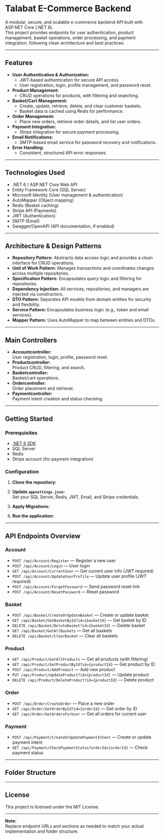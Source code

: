 # Talabat E-Commerce Backend

A modular, secure, and scalable e-commerce backend API built with ASP.NET Core (.NET 6).  
This project provides endpoints for user authentication, product management, basket operations, order processing, and payment integration, following clean architecture and best practices.

---

## Features

- **User Authentication & Authorization:**  
  - JWT-based authentication for secure API access.
  - User registration, login, profile management, and password reset.
- **Product Management:**  
  - CRUD operations for products, with filtering and searching.
- **Basket/Cart Management:**  
  - Create, update, retrieve, delete, and clear customer baskets.
  - Basket data is cached using Redis for performance.
- **Order Management:**  
  - Place new orders, retrieve order details, and list user orders.
- **Payment Integration:**  
  - Stripe integration for secure payment processing.
- **Email Notifications:**  
  - SMTP-based email service for password recovery and notifications.
- **Error Handling:**  
  - Consistent, structured API error responses.

---

## Technologies Used

- .NET 6 / ASP.NET Core Web API
- Entity Framework Core (SQL Server)
- Microsoft Identity (User management & authentication)
- AutoMapper (Object mapping)
- Redis (Basket caching)
- Stripe API (Payments)
- JWT (Authentication)
- SMTP (Email)
- Swagger/OpenAPI (API documentation, if enabled)

---

## Architecture & Design Patterns

- **Repository Pattern:** Abstracts data access logic and provides a clean interface for CRUD operations.
- **Unit of Work Pattern:** Manages transactions and coordinates changes across multiple repositories.
- **Specification Pattern:** Encapsulates query logic and filtering for repositories.
- **Dependency Injection:** All services, repositories, and managers are injected via constructors.
- **DTO Pattern:** Separates API models from domain entities for security and flexibility.
- **Service Pattern:** Encapsulates business logic (e.g., token and email services).
- **Mapper Pattern:** Uses AutoMapper to map between entities and DTOs.

---

## Main Controllers

- **Accountcontroller:**  
  User registration, login, profile, password reset.
- **Productcontroller:**  
  Product CRUD, filtering, and search.
- **Basketcontroller:**  
  Basket/cart operations.
- **Ordercontroller:**  
  Order placement and retrieval.
- **Paymentcontroller:**  
  Payment intent creation and status checking.

---

## Getting Started

### Prerequisites

- [.NET 6 SDK](https://dotnet.microsoft.com/download/dotnet/6.0)
- SQL Server
- Redis
- Stripe account (for payment integration)

### Configuration

1. **Clone the repository:**
   
2. **Update `appsettings.json`:**  
Set your SQL Server, Redis, JWT, Email, and Stripe credentials.

3. **Apply Migrations:**
   
4. **Run the application:**
   
---

## API Endpoints Overview

### Account

- `POST /api/Account/Register` — Register a new user
- `POST /api/Account/Login` — User login
- `GET /api/Account/CurrentUser` — Get current user info (JWT required)
- `POST /api/Account/UpdateUserProfile` — Update user profile (JWT required)
- `POST /api/Account/ForgetPassword` — Send password reset link
- `POST /api/Account/ResetPassword` — Reset password

### Basket

- `POST /api/Basket/CreateOrUpdateBasket` — Create or update basket
- `GET /api/Basket/GetBasketById?id={basketId}` — Get basket by ID
- `DELETE /api/Basket/DeleteBasket?id={basketId}` — Delete basket
- `GET /api/Basket/GetAllBaskets` — Get all baskets
- `DELETE /api/Basket/ClearBasket` — Clear all baskets

### Product

- `GET /api/Product/GetAllProducts` — Get all products (with filtering)
- `GET /api/Product/GetProductById?id={productId}` — Get product by ID
- `POST /api/Product/AddProduct` — Add new product
- `PUT /api/Product/UpdateProduct?id={productId}` — Update product
- `DELETE /api/Product/DeleteProduct?id={productId}` — Delete product

### Order

- `POST /api/Order/CreateOrder` — Place a new order
- `GET /api/Order/GetOrderById?id={orderId}` — Get order by ID
- `GET /api/Order/GetOrdersForUser` — Get all orders for current user

### Payment

- `POST /api/Payment/CreateOrUpdatePaymentIntent` — Create or update payment intent
- `GET /api/Payment/CheckPaymentStatus?orderId={orderId}` — Check payment status

---

## Folder Structure

---

## License

This project is licensed under the MIT License.

---

**Note:**  
Replace endpoint URLs and sections as needed to match your actual implementation and folder structure.
